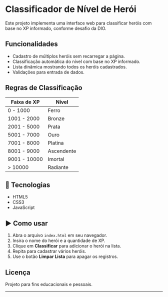 #  Classificador de Nível de Herói

Este projeto implementa uma interface web para classificar heróis com base no XP informado, conforme desafio da DIO.

##  Funcionalidades

- Cadastro de múltiplos heróis sem recarregar a página.
- Classificação automática do nível com base no XP informado.
- Lista dinâmica mostrando todos os heróis cadastrados.
- Validações para entrada de dados.

##  Regras de Classificação

| Faixa de XP      | Nível       |
|------------------|-------------|
| 0 - 1000         | Ferro       |
| 1001 - 2000      | Bronze      |
| 2001 - 5000      | Prata       |
| 5001 - 7000      | Ouro        |
| 7001 - 8000      | Platina     |
| 8001 - 9000      | Ascendente  |
| 9001 - 10000     | Imortal     |
| > 10000          | Radiante    |

## 🚀 Tecnologias

- HTML5
- CSS3
- JavaScript

## ▶ Como usar

1. Abra o arquivo `index.html` em seu navegador.
2. Insira o nome do herói e a quantidade de XP.
3. Clique em **Classificar** para adicionar o herói na lista.
4. Repita para cadastrar vários heróis.
5. Use o botão **Limpar Lista** para apagar os registros.

##  Licença

Projeto para fins educacionais e pessoais.

---
